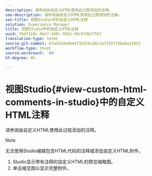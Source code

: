 ```yaml
---
description: 请参阅由自定义HTML使用此过程添加的注释。
seo-description: 请参阅由自定义HTML使用此过程添加的注释。
seo-title: 视图Studio中的自定义HTML注释
solution: Experience Manager
title: 视图Studio中的自定义HTML注释
uuid: 56df319c-6be7-448c-9562-48c67db27557
translation-type: tm+mt
source-git-commit: 67aeb3de964473b326c88c3a3f81ff48a6a12652
workflow-type: tm+mt
source-wordcount: '84'
ht-degree: 0%

---
```



# 视图Studio{#view-custom-html-comments-in-studio}中的自定义HTML注释

请参阅由自定义HTML使用此过程添加的注释。

>[!NOTE]
>
>无法使用Studio编辑包含HTML代码的注释或添加自定义HTML附件。

1. Studio显示带有注释的自定义HTML的预览缩略图。
1. 单击缩览图以显示完整附件。
